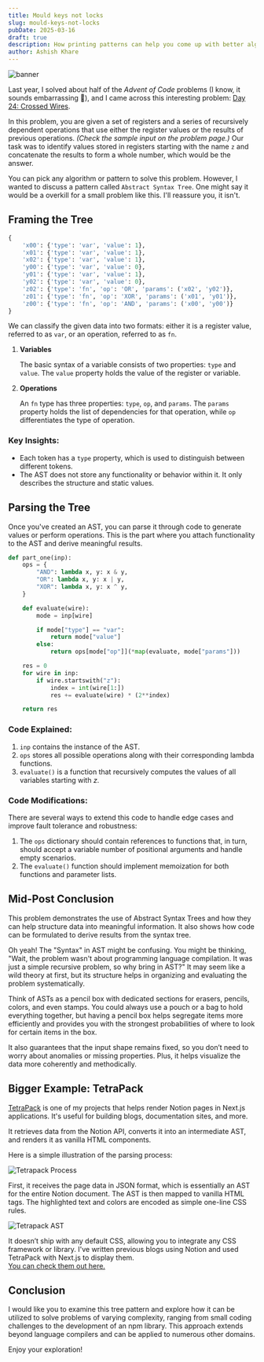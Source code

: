 ```yaml
---
title: Mould keys not locks
slug: mould-keys-not-locks
pubDate: 2025-03-16
draft: true
description: How printing patterns can help you come up with better algorithms to solve tasks.
author: Ashish Khare
---
```


![banner](./assets/mould-keys-not-locks/banner.webp)

Last year, I solved about half of the _Advent of Code_ problems (I know, it sounds embarrassing 🥲), and I came across this interesting problem: [Day 24: Crossed Wires](https://adventofcode.com/2024/day/24).

In this problem, you are given a set of registers and a series of recursively dependent operations that use either the register values or the results of previous operations. _(Check the sample input on the problem page.)_ Our task was to identify values stored in registers starting with the name `z` and concatenate the results to form a whole number, which would be the answer.

You can pick any algorithm or pattern to solve this problem. However, I wanted to discuss a pattern called `Abstract Syntax Tree`. One might say it would be a overkill for a small problem like this. I'll reassure you, it isn't.

## Framing the Tree

```python
{
    'x00': {'type': 'var', 'value': 1},
    'x01': {'type': 'var', 'value': 1},
    'x02': {'type': 'var', 'value': 1},
    'y00': {'type': 'var', 'value': 0},
    'y01': {'type': 'var', 'value': 1},
    'y02': {'type': 'var', 'value': 0},
    'z02': {'type': 'fn', 'op': 'OR', 'params': ('x02', 'y02')},
    'z01': {'type': 'fn', 'op': 'XOR', 'params': ('x01', 'y01')},
    'z00': {'type': 'fn', 'op': 'AND', 'params': ('x00', 'y00')}
}
```

We can classify the given data into two formats: either it is a register value, referred to as `var`, or an operation, referred to as `fn`.

1.  **Variables**

    The basic syntax of a variable consists of two properties: `type` and `value`. The `value` property holds the value of the register or variable.

2.  **Operations**

    An `fn` type has three properties: `type`, `op`, and `params`. The `params` property holds the list of dependencies for that operation, while `op` differentiates the type of operation.

### Key Insights:

- Each token has a `type` property, which is used to distinguish between different tokens.
- The AST does not store any functionality or behavior within it. It only describes the structure and static values.

## Parsing the Tree

Once you've created an AST, you can parse it through code to generate values or perform operations. This is the part where you attach functionality to the AST and derive meaningful results.

```python
def part_one(inp):
    ops = {
        "AND": lambda x, y: x & y,
        "OR": lambda x, y: x | y,
        "XOR": lambda x, y: x ^ y,
    }

    def evaluate(wire):
        mode = inp[wire]

        if mode["type"] == "var":
            return mode["value"]
        else:
            return ops[mode["op"]](*map(evaluate, mode["params"]))

    res = 0
    for wire in inp:
        if wire.startswith("z"):
            index = int(wire[1:])
            res += evaluate(wire) * (2**index)

    return res
```

### Code Explained:

1. `inp` contains the instance of the AST.
2. `ops` stores all possible operations along with their corresponding lambda functions.
3. `evaluate()` is a function that recursively computes the values of all variables starting with _z_.

### Code Modifications:

There are several ways to extend this code to handle edge cases and improve fault tolerance and robustness:

1. The `ops` dictionary should contain references to functions that, in turn, should accept a variable number of positional arguments and handle empty scenarios.
2. The `evaluate()` function should implement memoization for both functions and parameter lists.

## Mid-Post Conclusion

This problem demonstrates the use of Abstract Syntax Trees and how they can help structure data into meaningful information. It also shows how code can be formulated to derive results from the syntax tree.

Oh yeah! The "Syntax" in AST might be confusing. You might be thinking, "Wait, the problem wasn't about programming language compilation. It was just a simple recursive problem, so why bring in AST?" It may seem like a wild theory at first, but its structure helps in organizing and evaluating the problem systematically.

Think of ASTs as a pencil box with dedicated sections for erasers, pencils, colors, and even stamps. You could always use a pouch or a bag to hold everything together, but having a pencil box helps segregate items more efficiently and provides you with the strongest probabilities of where to look for certain items in the box.

It also guarantees that the input shape remains fixed, so you don’t need to worry about anomalies or missing properties. Plus, it helps visualize the data more coherently and methodically.

## Bigger Example: TetraPack

[TetraPack](https://tetra-docs.vercel.app/) is one of my projects that helps render Notion pages in Next.js applications. It's useful for building blogs, documentation sites, and more.

It retrieves data from the Notion API, converts it into an intermediate AST, and renders it as vanilla HTML components.

Here is a simple illustration of the parsing process:

![Tetrapack Process](./assets/mould-keys-not-locks/process.webp)

First, it receives the page data in JSON format, which is essentially an AST for the entire Notion document. The AST is then mapped to vanilla HTML tags. The highlighted text and colors are encoded as simple one-line CSS rules.

![Tetrapack AST](./assets/mould-keys-not-locks/tetra-ast.webp)

It doesn’t ship with any default CSS, allowing you to integrate any CSS framework or library. I've written previous blogs using Notion and used TetraPack with Next.js to display them.  
[You can check them out here.](https://archive-ashishk1331.vercel.app/blog)

## Conclusion

I would like you to examine this tree pattern and explore how it can be utilized to solve problems of varying complexity, ranging from small coding challenges to the development of an npm library. This approach extends beyond language compilers and can be applied to numerous other domains.

Enjoy your exploration!
